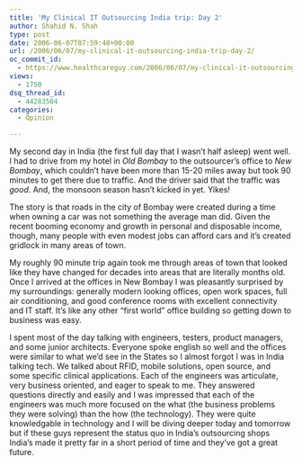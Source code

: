 ```yaml
---
title: 'My Clinical IT Outsourcing India trip: Day 2'
author: Shahid N. Shah
type: post
date: 2006-06-07T07:59:48+00:00
url: /2006/06/07/my-clinical-it-outsourcing-india-trip-day-2/
oc_commit_id:
  - https://www.healthcareguy.com/2006/06/07/my-clinical-it-outsourcing-india-trip-day-2/1478769038
views:
  - 1750
dsq_thread_id:
  - 44283504
categories:
  - Opinion

---
```

My second day in India (the first full day that I wasn&#8217;t half asleep) went well. I had to drive from my hotel in _Old Bombay_ to the outsourcer&#8217;s office to _New Bombay_, which couldn&#8217;t have been more than 15-20 miles away but took 90 minutes to get there due to traffic. And the driver said that the traffic was _good_. And, the monsoon season hasn&#8217;t kicked in yet. Yikes!

The story is that roads in the city of Bombay were created during a time when owning a car was not something the average man did. Given the recent booming economy and growth in personal and disposable income, though, many people with even modest jobs can afford cars and it&#8217;s created gridlock in many areas of town.

My roughly 90 minute trip again took me through areas of town that looked like they have changed for decades into areas that are literally months old. Once I arrived at the offices in New Bombay I was pleasantly surprised by my surroundings: generally modern looking offices, open work spaces, full air conditioning, and good conference rooms with excellent connectivity and IT staff. It&#8217;s like any other &#8220;first world&#8221; office building so getting down to business was easy.

I spent most of the day talking with engineers, testers, product managers, and some junior architects. Everyone spoke english so well and the offices were similar to what we&#8217;d see in the States so I almost forgot I was in India talking tech. We talked about RFID, mobile solutions, open source, and some specific clinical applications. Each of the engineers was articulate, very business oriented, and eager to speak to me. They answered questions directly and easily and I was impressed that each of the engineers was much more focused on the what (the business problems they were solving) than the how (the technology). They were quite knowledgable in technology and I will be diving deeper today and tomorrow but if these guys represent the status quo in India&#8217;s outsourcing shops India&#8217;s made it pretty far in a short period of time and they&#8217;ve got a great future.